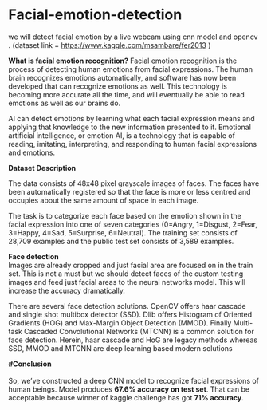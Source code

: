 # Facial-emotion-detection
we will detect facial emotion by a live webcam using cnn model and opencv .
(dataset link = https://www.kaggle.com/msambare/fer2013 )<br>

<b>What is facial emotion recognition?</b>
Facial emotion recognition is the process of detecting human emotions from facial expressions. The human brain recognizes emotions automatically, and software has now been developed that can recognize emotions as well. This technology is becoming more accurate all the time, and will eventually be able to read emotions as well as our brains do. 

AI can detect emotions by learning what each facial expression means and applying that knowledge to the new information presented to it. Emotional artificial intelligence, or emotion AI, is a technology that is capable of reading, imitating, interpreting, and responding to human facial expressions and emotions.<br>

 <b>Dataset Description </b><br>
 
The data consists of 48x48 pixel grayscale images of faces. The faces have been automatically registered so that the face is more or less centred and occupies about the same amount of space in each image.

The task is to categorize each face based on the emotion shown in the facial expression into one of seven categories (0=Angry, 1=Disgust, 2=Fear, 3=Happy, 4=Sad, 5=Surprise, 6=Neutral). The training set consists of 28,709 examples and the public test set consists of 3,589 examples.

<b>Face detection</b><br>
Images are already cropped and just facial area are focused on in the train set. This is not a must but we should detect faces of the custom testing images and feed just facial areas to the neural networks model. This will increase the accuracy dramatically.

There are several face detection solutions. OpenCV offers haar cascade and single shot multibox detector (SSD). Dlib offers Histogram of Oriented Gradients (HOG) and Max-Margin Object Detection (MMOD). Finally Multi-task Cascaded Convolutional Networks (MTCNN) is a common solution for face detection. Herein, haar cascade and HoG are legacy methods whereas SSD, MMOD and MTCNN are deep learning based modern solutions

<b>#Conclusion</b><br>
<br>
So, we’ve constructed a deep CNN model to recognize facial expressions of human beings. Model produces <b>67.6% accuracy on test set</b>. That can be acceptable because winner of kaggle challenge has got <b>71% accuracy</b>.

